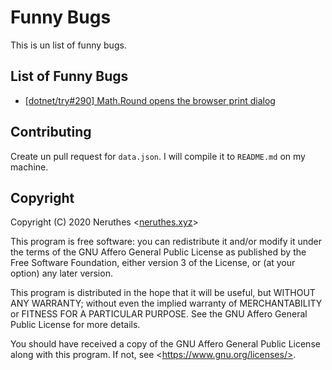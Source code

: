 # Funny Bugs

This is un list of funny bugs.

## List of Funny Bugs

- [\[dotnet/try#290\] Math.Round opens the browser print dialog](https://github.com/dotnet/try/issues/290)

## Contributing

Create un pull request for `data.json`. I will compile it to `README.md` on my machine.

## Copyright

Copyright (C) 2020  Neruthes \<[neruthes.xyz](https://neruthes.xyz)>

This program is free software: you can redistribute it and/or modify
it under the terms of the GNU Affero General Public License as published
by the Free Software Foundation, either version 3 of the License, or
(at your option) any later version.

This program is distributed in the hope that it will be useful,
but WITHOUT ANY WARRANTY; without even the implied warranty of
MERCHANTABILITY or FITNESS FOR A PARTICULAR PURPOSE.  See the
GNU Affero General Public License for more details.

You should have received a copy of the GNU Affero General Public License
along with this program.  If not, see \<https://www.gnu.org/licenses/>.
